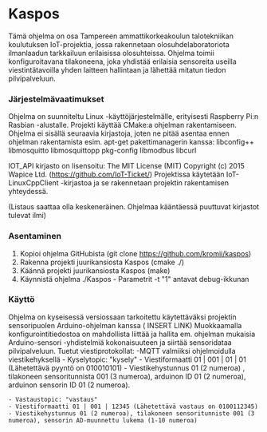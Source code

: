 # Kaspos

Tämä ohjelma on osa Tampereen ammattikorkeakoulun talotekniikan koulutuksen IoT-projektia, jossa rakennetaan olosuhdelaboratoriota ilmanlaadun tarkkailuun erilaisissa olosuhteissa. 
Ohjelma toimii konfiguroitavana tilakoneena, joka yhdistää erilaisia sensoreita useilla viestintätavoilla yhden laitteen hallintaan ja lähettää mitatun tiedon pilvipalveluun.

### Järjestelmävaatimukset

Ohjelma on suunniteltu Linux -käyttöjärjestelmälle, erityisesti Raspberry Pi:n Rasbian -alustalle. Projekti käyttää CMake:a ohjelman rakentamiseen. 
Ohjelma ei sisällä seuraavia kirjastoja, joten ne pitää asentaa ennen ohjelman rakentamista esim. apt-get pakettimanagerin kanssa:
libconfig++
libmosquitto
libmosquittopp
pkg-config
libmodbus
libcurl

IOT_API kirjasto on lisensoitu: The MIT License (MIT) Copyright (c) 2015 Wapice Ltd. (https://github.com/IoT-Ticket/) Projektissa käytetään IoT-LinuxCppClient -kirjastoa ja se rakennetaan projektin rakentamisen yhteydessä.

(Listaus saattaa olla keskeneräinen. Ohjelmaa kääntäessä puuttuvat kirjastot tulevat ilmi)

### Asentaminen

1. Kopioi ohjelma GitHubista (git clone https://github.com/kromii/kaspos)
2. Rakenna projekti juurikansiosta Kaspos (cmake ./)
3. Käännä projekti juurikansiosta Kaspos (make)
4. Käynnistä ohjelma ./Kaspos - Parametrit -t "1" antavat debug-ikkunan

### Käyttö

Ohjelma on kyseisessä versiossaan tarkoitettu käytettäväksi projektin sensoripuolen Arduino-ohjelman kanssa ( INSERT LINK)
Muokkaamalla konfigurointitiedostoa on mahdollista liittää ja hallita em. ohjelman mukaisia Arduino-sensori -yhdistelmiä kokonaisuuteen ja siirtää sensoridataa pilvipalveluun. Tuetut viestiprotokollat:
-MQTT valmiiksi ohjelmoidulla viestikehyksellä
	- Kyselytopic: "kysely"
    - Viestiformaatti 01 | 001 | 01 | 01 (Lähetettävä pyyntö on 010010101)
    - Viestikehystunnus 01 (2 numeroa) , tilakoneen sensoritunnista 001 (3 numeroa), arduinon ID 01 (2 numeroa), arduinon sensorin ID 01 (2 numeroa).
    
    - Vastaustopic: "vastaus"
    - Viestiformaatti 01 | 001 | 12345 (Lähetettävä vastaus on 0100112345)
    - Viestikehystunnus 01 (2 numeroa), tilakoneen sensoritunniste 001 (3 numeroa), sensorin AD-muunnettu lukema (1-10 numeroa)
    





